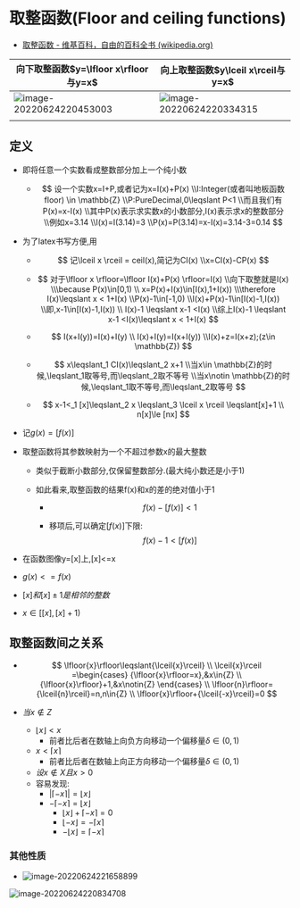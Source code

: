 # 取整函数(Floor and ceiling functions)

- [取整函数 - 维基百科，自由的百科全书 (wikipedia.org)](https://zh.wikipedia.org/zh-hans/取整函数)

| 向下取整函数$y=\lfloor x\rfloor与y=x$                        | 向上取整函数$y\lceil x\rceil与y=x$                           |
| ------------------------------------------------------------ | ------------------------------------------------------------ |
| ![image-20220624220453003](D:/repos/blogs/neep/math/AM_高等数学/image/image-20220624220453003.png) | ![image-20220624220334315](D:/repos/blogs/neep/math/AM_高等数学/image/image-20220624220334315.png) |
|                                                              |                                                              |



## 定义

- 即将任意一个实数看成整数部分加上一个纯小数

  - $$
    设一个实数x=I+P,或者记为x=I(x)+P(x)
    \\I:Integer(或者叫地板函数floor) \in \mathbb{Z}
    \\P:PureDecimal,0\leqslant P<1
    \\而且我们有P(x)=x-I(x)
    \\其中P(x)表示求实数x的小数部分,I(x)表示求x的整数部分
    \\例如x=3.14
    \\I(x)=I(3.14)=3
    \\P(x)=P(3.14)=x-I(x)=3.14-3=0.14
    $$


- 为了latex书写方便,用

  - $$
    记\lceil x \rceil = ceil(x),简记为CI(x)
    \\x=CI(x)-CP(x)
    $$

  - 
    $$
    对于\lfloor x \rfloor=\lfloor I(x)+P(x) \rfloor=I(x)
    \\向下取整就是I(x)
    \\\because P(x)\in[0,1)
    \\ x=P(x)+I(x)\in[I(x),1+I(x))
    \\\therefore I(x)\leqslant x < 1+I(x)
    \\P(x)-1\in[-1,0)
    \\I(x)+P(x)-1\in[I(x)-1,I(x))
    \\即,x-1\in[I(x)-1,I(x))
    \\ I(x)-1 \leqslant x-1 <I(x)
    \\综上I(x)-1 \leqslant x-1 <I(x)\leqslant x < 1+I(x)
    $$

  - $$
    I(x+I(y))=I(x)+I(y)
    \\
    I(x)+I(y)=I(x+I(y))
    \\I(x)+z=I(x+z);(z\in \mathbb{Z})
    $$

  - 
    $$
    x\leqslant_1 CI(x)\leqslant_2 x+1
    \\当x\in \mathbb{Z}的时候,\leqslant_1取等号,而\leqslant_2取不等号
    \\当x\notin \mathbb{Z}的时候,\leqslant_1取不等号,而\leqslant_2取等号
    $$

  - $$
    x-1<_1 [x]\leqslant_2 x \leqslant_3 \lceil x  \rceil \leqslant[x]+1
    \\
    n[x]\le [nx]
    $$


- 记$g(x)=[f(x)]$

- 取整函数将其参数映射为一个不超过参数x的最大整数

  - 类似于截断小数部分,仅保留整数部分.(最大纯小数还是小于1)

  - 如此看来,取整函数的结果f(x)和x的差的绝对值小于1

    - $$
      f(x)-[f(x)]<1
      $$

    - 移项后,可以确定$[f(x)]$下限:
      $$
      f(x)-1<[f(x)]
      $$
  
- 在函数图像y=[x]上,[x]<=x

- $g(x)<=f(x)$

- $[x]和[x]\pm1是相邻的整数$

- $x\in[[x],[x]+1)$



## 取整函数间之关系

- $$
  \lfloor{x}\rfloor\leqslant{\lceil{x}\rceil}
  \\
  \lceil{x}\rceil
  =\begin{cases}
  {\lfloor{x}\rfloor=x},&x\in{Z}
  \\
  {\lfloor{x}\rfloor}+1,&x\notin{Z}
  \end{cases}
  \\
  \lfloor{n}\rfloor={\lceil{n}\rceil}=n,n\in{Z}
  \\
  \lfloor{x}\rfloor+{\lceil{-x}\rceil}=0
  $$

- $当x\notin{Z}$

  - $\lfloor{x}\rfloor<x$
    - 前者比后者在数轴上向负方向移动一个偏移量$\delta\in(0,1)$
  - $x<\lceil{x}\rceil$
    - 前者比后者在数轴上向正方向移动一个偏移量$\delta\in(0,1)$
  - $设x\notin{X}且x>0$
  - 容易发现:
    - $|\lceil{-x}\rceil|=\lfloor{x}\rfloor$
    - $-\lceil{-x}\rceil=\lfloor{x}\rfloor$
      - $\lfloor{x}\rfloor+\lceil{-x}\rceil=0$
      - $\lfloor{-x}\rfloor=-\lceil{x}\rceil$
      - $-\lfloor{x}\rfloor=\lceil{-x}\rceil$



### 其他性质

- ![image-20220624221658899](D:/repos/blogs/neep/math/AM_高等数学/image/image-20220624221658899.png)

![image-20220624220834708](D:/repos/blogs/neep/math/AM_高等数学/image/image-20220624220834708.png)

